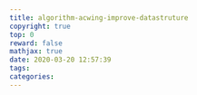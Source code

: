 ```yaml
---
title: algorithm-acwing-improve-datastruture
copyright: true
top: 0
reward: false
mathjax: true
date: 2020-03-20 12:57:39
tags:
categories:
---
```

